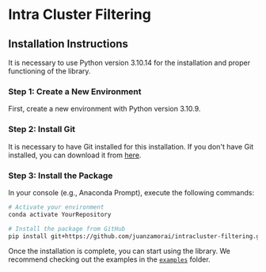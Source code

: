 # Intra Cluster Filtering

## Installation Instructions

It is necessary to use Python version 3.10.14 for the installation and proper functioning of the library.

### Step 1: Create a New Environment

First, create a new environment with Python version 3.10.9.

### Step 2: Install Git

It is necessary to have Git installed for this installation. If you don't have Git installed, you can download it from [here](https://git-scm.com/downloads).

### Step 3: Install the Package

In your console (e.g., Anaconda Prompt), execute the following commands:
```sh
# Activate your environment
conda activate YourRepository

# Install the package from GitHub
pip install git+https://github.com/juanzamorai/intracluster-filtering.git
```

Once the installation is complete, you can start using the library. We recommend checking out the examples in the [`examples`](https://github.com/juanzamorai/intracluster-filtering/tree/main/examples) folder.


